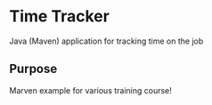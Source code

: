 # Time Tracker

Java (Maven) application for tracking time on the job

## Purpose

Marven example for various training course!

